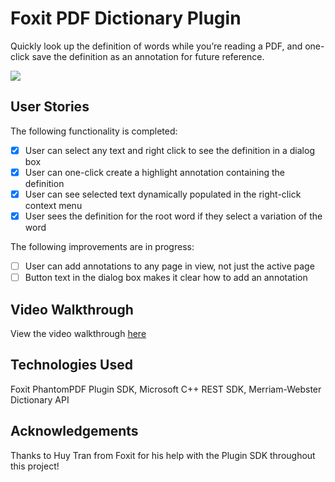# Foxit PDF Dictionary Plugin
Quickly look up the definition of words while you’re reading a PDF, and one-click save the definition as an annotation for future reference.

![](https://lh4.googleusercontent.com/CD7RkxCQQegt07oCi5LzhmBOdf0wHsYalbrEerwceD2_ajgubH9axMxA7uAk09ACRWnI7LDVLFXZAp8BVtf7HpZL3l3m5OE1BajaISuK_Kf09AfeQ6qTL7fhJrIRSiK-R1uVQQKH)

## User Stories

The following functionality is completed:
- [x] User can select any text and right click to see the definition in a dialog box
- [x] User can one-click create a highlight annotation containing the definition 
- [x] User can see selected text dynamically populated in the right-click context menu
- [x] User sees the definition for the root word if they select a variation of the word

The following improvements are in progress:
- [ ] User can add annotations to any page in view, not just the active page
- [ ] Button text in the dialog box makes it clear how to add an annotation 

## Video Walkthrough

View the video walkthrough [here](https://youtu.be/8caU7Ly_IFk)

## Technologies Used

Foxit PhantomPDF Plugin SDK, Microsoft C++ REST SDK, Merriam-Webster Dictionary API

## Acknowledgements

Thanks to Huy Tran from Foxit for his help with the Plugin SDK throughout this project!
